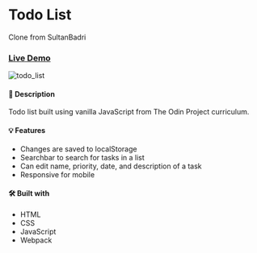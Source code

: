 # Todo List

Clone from SultanBadri
### [Live Demo](https://sultanbadri.github.io/todo-list/)

![todo_list](https://user-images.githubusercontent.com/46205282/104662881-97f2b380-5680-11eb-8a63-82eeb18486ae.gif)

#### 📝 Description
Todo list built using vanilla JavaScript from The Odin Project curriculum.

#### 💡 Features
* Changes are saved to localStorage
* Searchbar to search for tasks in a list
* Can edit name, priority, date, and description of a task
* Responsive for mobile

#### 🛠️ Built with 
 * HTML
 * CSS
 * JavaScript
 * Webpack
 

